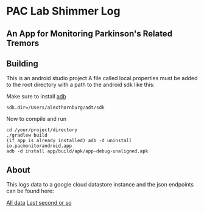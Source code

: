 PAC Lab Shimmer Log
===================

An App for Monitoring Parkinson's Related Tremors
-------------------------------------------------

Building
--------
This is an android studio project
A file called local.properties must be added to the root directory
with a path to the android sdk like this:

Make sure to install [adb](http://developer.android.com/tools/help/adb.html)

```
sdk.dir=/Users/alexthornburg/adt/sdk
```
Now to compile and run

```
cd /your/project/directory
./gradlew build
(if app is already installed) adb -d uninstall io.pacmonitorandroid.app
adb -d install app/build/apk/app-debug-unaligned.apk

```

About
-----

This logs data to a google cloud datastore instance and the json endpoints can be found here:

[All data](https://cloudbackend-dot-handy-reference-545.appspot.com/api/patient/all.json)
[Last second or so](https://cloudbackend-dot-handy-reference-545.appspot.com/api/patient/last-second.json)
